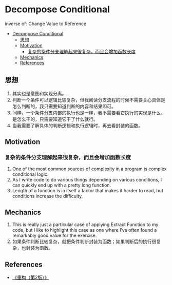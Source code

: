 # Decompose Conditional

inverse of: Change Value to Reference


<!-- TOC -->

- [Decompose Conditional](#decompose-conditional)
    - [思想](#思想)
    - [Motivation](#motivation)
        - [复杂的条件分支理解起来很复杂，而且会增加函数长度](#复杂的条件分支理解起来很复杂而且会增加函数长度)
    - [Mechanics](#mechanics)
    - [References](#references)

<!-- /TOC -->


## 思想
1. 其实也是意图和实现分离。
2. 判断一个条件可以逻辑比较复杂，但我阅读分支流程的时候不需要关心具体是怎么判断的，我只需要知道判断的内容和结果即可。
3. 同样，一个条件分支内部的执行也是一样，我不需要看它执行的实现是什么、是怎么干的，只需要知道它干了什么就行。
4. 当我需要了解具体的判断逻辑和执行逻辑时，再去看封装的函数。


## Motivation
### 复杂的条件分支理解起来很复杂，而且会增加函数长度
1. One of the most common sources of complexity in a program is complex conditional logic. 
2. As I write code to do various things depending on various conditions, I can quickly end up with a pretty long function. 
3. Length of a function is in itself a factor that makes it harder to read, but conditions increase the difficulty. 


## Mechanics
1. This is really just a particular case of applying Extract Function to my code, but I like to highlight this case as one where I’ve often found a remarkably good value for the exercise.
2. 如果条件判断比较复杂，就把条件判断封装为函数；如果判断后的执行很复杂，也封装为函数。


## References
* [《重构（第2版）》](https://book.douban.com/subject/33400354/)

